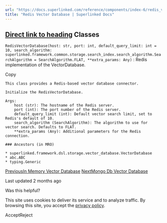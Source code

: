 ```yaml
---
url: "https://docs.superlinked.com/reference/components/index-6/redis_vector_database"
title: "Redis Vector Database | Superlinked Docs"
---
```


## [Direct link to heading](https://docs.superlinked.com/reference/components/index-6/redis_vector_database\#classes)    Classes

`RedisVectorDatabase(host: str, port: int, default_query_limit: int = 10, search_algorithm: superlinked.framework.common.storage.search_index.search_algorithm.SearchAlgorithm = SearchAlgorithm.FLAT, **extra_params: Any)`
: Redis implementation of the VectorDatabase.

Copy

```inline-grid min-w-full grid-cols-[auto_1fr] [count-reset:line] print:whitespace-pre-wrap
This class provides a Redis-based vector database connector.

Initialize the RedisVectorDatabase.

Args:
    host (str): The hostname of the Redis server.
    port (int): The port number of the Redis server.
    default_query_limit (int): Default vector search limit, set to Redis's default of 10.
    search_algorithm (SearchAlgorithm): The algorithm to use for vector search. Defaults to FLAT.
    **extra_params (Any): Additional parameters for the Redis connection.

### Ancestors (in MRO)

* superlinked.framework.dsl.storage.vector_database.VectorDatabase
* abc.ABC
* typing.Generic
```

[PreviousIn Memory Vector Database](https://docs.superlinked.com/reference/components/index-6/in_memory_vector_database) [NextMongo Db Vector Database](https://docs.superlinked.com/reference/components/index-6/mongo_db_vector_database)

Last updated 2 months ago

Was this helpful?

This site uses cookies to deliver its service and to analyze traffic. By browsing this site, you accept the [privacy policy](https://superlinked.com/policies/privacy-policy).

AcceptReject